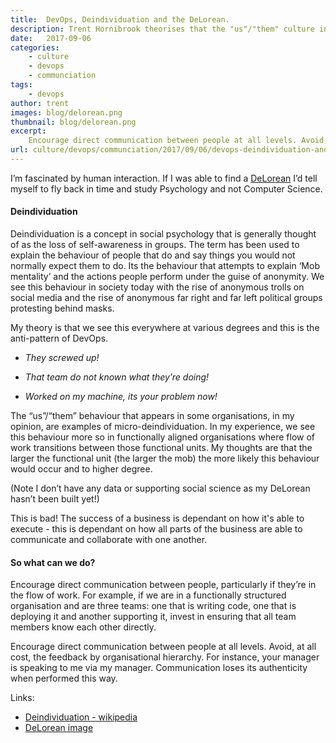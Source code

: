 ```yaml
---
title:  DevOps, Deindividuation and the DeLorean.
description: Trent Hornibrook theorises that the "us"/"them" culture in some organisations is a symptom of the social psychology concept 'Deindividuation'.
date:   2017-09-06
categories:
    - culture
    - devops
    - communciation
tags:
    - devops
author: trent
images: blog/delorean.png
thumbnail: blog/delorean.png
excerpt:
    Encourage direct communication between people at all levels. Avoid, at all cost, the feedback by organisational hierarchy. Communication loses its authenticity when performed this way.
url: culture/devops/communciation/2017/09/06/devops-deindividuation-and-the-delorean.html
---
```



I’m fascinated by human interaction. If I was able to find a <a href="https://en.wikipedia.org/wiki/DeLorean_time_machine">DeLorean</a> I’d tell myself to fly back in time and study Psychology and not Computer Science.

#### Deindividuation

Deindividuation is a concept in social psychology that is generally thought of as the loss of self-awareness in groups. The term has been used to explain the behaviour of people that do and say things you would not normally expect them to do. Its the behaviour that attempts to explain ‘Mob  mentality’ and the actions people perform under the guise of anonymity. We see this behaviour in society today with the rise of anonymous trolls on social media and the rise of anonymous far right and far left political groups protesting behind masks.

My theory is that we see this everywhere at various degrees and this is the anti-pattern of DevOps.

- _They screwed up!_

- _That team do not known what they’re doing!_

- _Worked on my machine, its your problem now!_

The “us”/“them” behaviour that appears in some organisations, in my opinion, are examples of micro-deindividuation. In my experience, we see this behaviour more so in functionally aligned organisations where flow of work transitions between those functional units. My thoughts are that the larger the functional unit (the larger the mob) the more likely this behaviour would occur and to higher degree.

(Note I don’t have any data or supporting social science as my DeLorean hasn’t been built yet!)

This is bad! The success of a business is dependant on how it's able to execute - this is dependant on how all parts of the business are able to communicate and collaborate with one another.

#### So what can we do?

Encourage direct communication between people, particularly if they’re in the flow of work. For example, if we are in a functionally structured organisation and are three teams: one that is writing code, one that is deploying it and another supporting it, invest in ensuring that all team members know each other directly.

Encourage direct communication between people at all levels. Avoid, at all cost, the feedback by organisational hierarchy. For instance, your manager is speaking to me via my manager. Communication loses its authenticity when performed this way.





Links:  
- <a href="https://en.wikipedia.org/wiki/Deindividuation">Deindividuation - wikipedia</a>
- <a href="https://flic.kr/p/dQLwTQ">DeLorean image</a>
